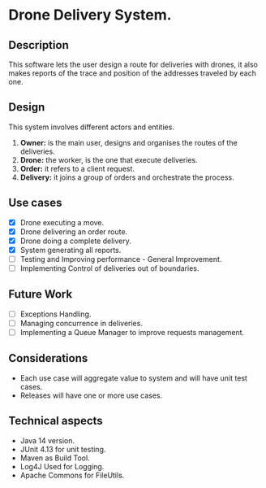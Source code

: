 # Drone Delivery System.

## Description
This software lets the user design a route for deliveries with drones, it also makes reports of the trace and 
position of the addresses traveled by each one.   

## Design 
This system involves different actors and entities. 
1. **Owner:** is the main user, designs and organises the routes of the deliveries. 
2. **Drone:** the worker, is the one that execute deliveries.
3. **Order:** it refers to a client request.  
4. **Delivery:** it joins a group of orders and orchestrate the process.

## Use cases
- [x] Drone executing a move.
- [x] Drone delivering an order route.
- [x] Drone doing a complete delivery. 
- [x] System generating all reports.
- [ ] Testing and Improving performance - General Improvement. 
- [ ] Implementing Control of deliveries out of boundaries.
## Future Work
- [ ] Exceptions Handling. 
- [ ] Managing concurrence in deliveries. 
- [ ] Implementing a Queue Manager to improve requests management. 
## Considerations
* Each use case will aggregate value to system and will have unit test cases. 
* Releases will have one or more use cases.
## Technical aspects
* Java 14 version.
* JUnit 4.13 for unit testing.
* Maven as Build Tool. 
* Log4J Used for Logging.
* Apache Commons for FileUtils.
 
